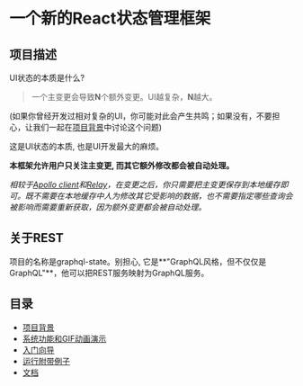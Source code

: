# 一个新的React状态管理框架

## 项目描述
UI状态的本质是什么?

> 一个主变更会导致**N**个额外变更。UI越复杂，**N**越大。

(如果你曾经开发过相对复杂的UI，你可能对此会产生共鸣；如果没有，不要担心，让我们一起在[项目背景](./site/background_zh_CN.md)中讨论这个问题)

这是UI状态的本质, 也是UI开发最大的麻烦。

**本框架允许用户只关注主变更, 而其它额外修改都会被自动处理。**

*相较于[Apollo client](https://github.com/apollographql/apollo-client)和[Relay](https://github.com/facebook/relay)，在变更之后，你只需要把主变更保存到本地缓存即可。既不需要在本地缓存中人为修改其它受影响的数据，也不需要指定哪些查询会被影响而需要重新获取，因为额外变更都会被自动处理。*

## 关于REST
项目的名称是graphql-state。别担心, 它是**"GraphQL风格，但不仅仅是GraphQL"**，他可以把REST服务映射为GraphQL服务。

## 目录
- [项目背景](./site/background_zh_CN.md)
- [系统功能和GIF动画演示](./site/function-and-gif_zh_CN.md)
- [入门向导](./site/get-start_zh_CN.md)
- [运行附带例子](./site/run-demo_zh_CN.md)
- [文档](./doc/README_zh_CN.md)
